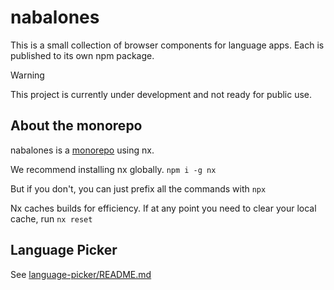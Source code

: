 # nabalones

This is a small collection of browser components for language apps. Each is published to its own npm package.

> [!warning]
> This project is currently under development and not ready for public use.

## About the monorepo

nabalones is a [monorepo](https://nx.dev/concepts/decisions/why-monorepos) using nx.

We recommend installing nx globally.
`npm i -g nx`

But if you don't, you can just prefix all the commands with `npx`

Nx caches builds for efficiency. If at any point you need to clear your local cache, run `nx reset`

## Language Picker

See [language-picker/README.md](components/language-picker/README.md)
